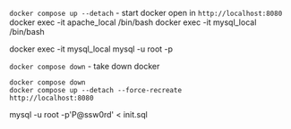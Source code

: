 `docker compose up --detach` - start docker
open in `http://localhost:8080`
docker exec -it apache_local /bin/bash
docker exec -it mysql_local /bin/bash

docker exec -it mysql_local mysql -u root -p

`docker compose down` - take down docker

```
docker compose down
docker compose up --detach --force-recreate
http://localhost:8080
```

mysql -u root -p'P@ssw0rd' < init.sql
